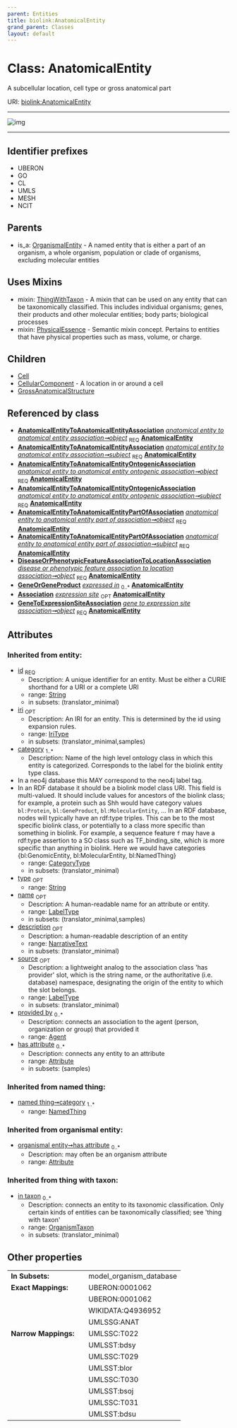 ```yaml
---
parent: Entities
title: biolink:AnatomicalEntity
grand_parent: Classes
layout: default
---
```


# Class: AnatomicalEntity


A subcellular location, cell type or gross anatomical part

URI: [biolink:AnatomicalEntity](https://w3id.org/biolink/vocab/AnatomicalEntity)


---

![img](http://yuml.me/diagram/nofunky;dir:TB/class/[ThingWithTaxon],[PhysicalEssence],[OrganismalEntity],[OrganismTaxon],[NamedThing],[GrossAnatomicalStructure],[GeneToExpressionSiteAssociation],[GeneOrGeneProduct],[DiseaseOrPhenotypicFeatureAssociationToLocationAssociation],[CellularComponent],[Cell],[Attribute],[Association],[AnatomicalEntityToAnatomicalEntityPartOfAssociation],[AnatomicalEntityToAnatomicalEntityOntogenicAssociation],[AnatomicalEntityToAnatomicalEntityAssociation],[AnatomicalEntityToAnatomicalEntityAssociation]-%20object%201..1%3E[AnatomicalEntity%7Cid(i):string;iri(i):iri_type%20%3F;type(i):string%20%3F;name(i):label_type%20%3F;description(i):narrative_text%20%3F;source(i):label_type%20%3F],[AnatomicalEntityToAnatomicalEntityAssociation]-%20subject%201..1%3E[AnatomicalEntity],[AnatomicalEntityToAnatomicalEntityOntogenicAssociation]-%20object%201..1%3E[AnatomicalEntity],[AnatomicalEntityToAnatomicalEntityOntogenicAssociation]-%20subject%201..1%3E[AnatomicalEntity],[AnatomicalEntityToAnatomicalEntityPartOfAssociation]-%20object%201..1%3E[AnatomicalEntity],[AnatomicalEntityToAnatomicalEntityPartOfAssociation]-%20subject%201..1%3E[AnatomicalEntity],[DiseaseOrPhenotypicFeatureAssociationToLocationAssociation]-%20object%201..1%3E[AnatomicalEntity],[GeneExpressionMixin]-%20expression%20site%200..1%3E[AnatomicalEntity],[GeneToExpressionSiteAssociation]-%20object%201..1%3E[AnatomicalEntity],[AnatomicalEntity]uses%20-.-%3E[ThingWithTaxon],[AnatomicalEntity]uses%20-.-%3E[PhysicalEssence],[AnatomicalEntity]%5E-[GrossAnatomicalStructure],[AnatomicalEntity]%5E-[CellularComponent],[AnatomicalEntity]%5E-[Cell],[OrganismalEntity]%5E-[AnatomicalEntity],[GeneExpressionMixin],[Agent])

---


## Identifier prefixes

 * UBERON
 * GO
 * CL
 * UMLS
 * MESH
 * NCIT

## Parents

 *  is_a: [OrganismalEntity](OrganismalEntity.md) - A named entity that is either a part of an organism, a whole organism, population or clade of organisms, excluding molecular entities

## Uses Mixins

 *  mixin: [ThingWithTaxon](ThingWithTaxon.md) - A mixin that can be used on any entity that can be taxonomically classified. This includes individual organisms; genes, their products and other molecular entities; body parts; biological processes
 *  mixin: [PhysicalEssence](PhysicalEssence.md) - Semantic mixin concept.  Pertains to entities that have physical properties such as mass, volume, or charge.

## Children

 * [Cell](Cell.md)
 * [CellularComponent](CellularComponent.md) - A location in or around a cell
 * [GrossAnatomicalStructure](GrossAnatomicalStructure.md)

## Referenced by class

 *  **[AnatomicalEntityToAnatomicalEntityAssociation](AnatomicalEntityToAnatomicalEntityAssociation.md)** *[anatomical entity to anatomical entity association➞object](anatomical_entity_to_anatomical_entity_association_object.md)*  <sub>REQ</sub>  **[AnatomicalEntity](AnatomicalEntity.md)**
 *  **[AnatomicalEntityToAnatomicalEntityAssociation](AnatomicalEntityToAnatomicalEntityAssociation.md)** *[anatomical entity to anatomical entity association➞subject](anatomical_entity_to_anatomical_entity_association_subject.md)*  <sub>REQ</sub>  **[AnatomicalEntity](AnatomicalEntity.md)**
 *  **[AnatomicalEntityToAnatomicalEntityOntogenicAssociation](AnatomicalEntityToAnatomicalEntityOntogenicAssociation.md)** *[anatomical entity to anatomical entity ontogenic association➞object](anatomical_entity_to_anatomical_entity_ontogenic_association_object.md)*  <sub>REQ</sub>  **[AnatomicalEntity](AnatomicalEntity.md)**
 *  **[AnatomicalEntityToAnatomicalEntityOntogenicAssociation](AnatomicalEntityToAnatomicalEntityOntogenicAssociation.md)** *[anatomical entity to anatomical entity ontogenic association➞subject](anatomical_entity_to_anatomical_entity_ontogenic_association_subject.md)*  <sub>REQ</sub>  **[AnatomicalEntity](AnatomicalEntity.md)**
 *  **[AnatomicalEntityToAnatomicalEntityPartOfAssociation](AnatomicalEntityToAnatomicalEntityPartOfAssociation.md)** *[anatomical entity to anatomical entity part of association➞object](anatomical_entity_to_anatomical_entity_part_of_association_object.md)*  <sub>REQ</sub>  **[AnatomicalEntity](AnatomicalEntity.md)**
 *  **[AnatomicalEntityToAnatomicalEntityPartOfAssociation](AnatomicalEntityToAnatomicalEntityPartOfAssociation.md)** *[anatomical entity to anatomical entity part of association➞subject](anatomical_entity_to_anatomical_entity_part_of_association_subject.md)*  <sub>REQ</sub>  **[AnatomicalEntity](AnatomicalEntity.md)**
 *  **[DiseaseOrPhenotypicFeatureAssociationToLocationAssociation](DiseaseOrPhenotypicFeatureAssociationToLocationAssociation.md)** *[disease or phenotypic feature association to location association➞object](disease_or_phenotypic_feature_association_to_location_association_object.md)*  <sub>REQ</sub>  **[AnatomicalEntity](AnatomicalEntity.md)**
 *  **[GeneOrGeneProduct](GeneOrGeneProduct.md)** *[expressed in](expressed_in.md)*  <sub>0..*</sub>  **[AnatomicalEntity](AnatomicalEntity.md)**
 *  **[Association](Association.md)** *[expression site](expression_site.md)*  <sub>OPT</sub>  **[AnatomicalEntity](AnatomicalEntity.md)**
 *  **[GeneToExpressionSiteAssociation](GeneToExpressionSiteAssociation.md)** *[gene to expression site association➞object](gene_to_expression_site_association_object.md)*  <sub>REQ</sub>  **[AnatomicalEntity](AnatomicalEntity.md)**

## Attributes


### Inherited from entity:

 * [id](id.md)  <sub>REQ</sub>
    * Description: A unique identifier for an entity. Must be either a CURIE shorthand for a URI or a complete URI
    * range: [String](types/String.md)
    * in subsets: (translator_minimal)
 * [iri](iri.md)  <sub>OPT</sub>
    * Description: An IRI for an entity. This is determined by the id using expansion rules.
    * range: [IriType](types/IriType.md)
    * in subsets: (translator_minimal,samples)
 * [category](category.md)  <sub>1..*</sub>
    * Description: Name of the high level ontology class in which this entity is categorized. Corresponds to the label for the biolink entity type class.
 * In a neo4j database this MAY correspond to the neo4j label tag.
 * In an RDF database it should be a biolink model class URI.
This field is multi-valued. It should include values for ancestors of the biolink class; for example, a protein such as Shh would have category values `bl:Protein`, `bl:GeneProduct`, `bl:MolecularEntity`, ...
In an RDF database, nodes will typically have an rdf:type triples. This can be to the most specific biolink class, or potentially to a class more specific than something in biolink. For example, a sequence feature `f` may have a rdf:type assertion to a SO class such as TF_binding_site, which is more specific than anything in biolink. Here we would have categories {bl:GenomicEntity, bl:MolecularEntity, bl:NamedThing}
    * range: [CategoryType](types/CategoryType.md)
    * in subsets: (translator_minimal)
 * [type](type.md)  <sub>OPT</sub>
    * range: [String](types/String.md)
 * [name](name.md)  <sub>OPT</sub>
    * Description: A human-readable name for an attribute or entity.
    * range: [LabelType](types/LabelType.md)
    * in subsets: (translator_minimal,samples)
 * [description](description.md)  <sub>OPT</sub>
    * Description: a human-readable description of an entity
    * range: [NarrativeText](types/NarrativeText.md)
    * in subsets: (translator_minimal)
 * [source](source.md)  <sub>OPT</sub>
    * Description: a lightweight analog to the association class 'has provider' slot, which is the string name, or the authoritative (i.e. database) namespace, designating the origin of the entity to which the slot belongs.
    * range: [LabelType](types/LabelType.md)
    * in subsets: (translator_minimal)
 * [provided by](provided_by.md)  <sub>0..*</sub>
    * Description: connects an association to the agent (person, organization or group) that provided it
    * range: [Agent](Agent.md)
 * [has attribute](has_attribute.md)  <sub>0..*</sub>
    * Description: connects any entity to an attribute
    * range: [Attribute](Attribute.md)
    * in subsets: (samples)

### Inherited from named thing:

 * [named thing➞category](named_thing_category.md)  <sub>1..*</sub>
    * range: [NamedThing](NamedThing.md)

### Inherited from organismal entity:

 * [organismal entity➞has attribute](organismal_entity_has_attribute.md)  <sub>0..*</sub>
    * Description: may often be an organism attribute
    * range: [Attribute](Attribute.md)

### Inherited from thing with taxon:

 * [in taxon](in_taxon.md)  <sub>0..*</sub>
    * Description: connects an entity to its taxonomic classification. Only certain kinds of entities can be taxonomically classified; see 'thing with taxon'
    * range: [OrganismTaxon](OrganismTaxon.md)
    * in subsets: (translator_minimal)

## Other properties

|  |  |  |
| --- | --- | --- |
| **In Subsets:** | | model_organism_database |
| **Exact Mappings:** | | UBERON:0001062 |
|  | | UBERON:0001062 |
|  | | WIKIDATA:Q4936952 |
|  | | UMLSSG:ANAT |
| **Narrow Mappings:** | | UMLSSC:T022 |
|  | | UMLSST:bdsy |
|  | | UMLSSC:T029 |
|  | | UMLSST:blor |
|  | | UMLSSC:T030 |
|  | | UMLSST:bsoj |
|  | | UMLSSC:T031 |
|  | | UMLSST:bdsu |

